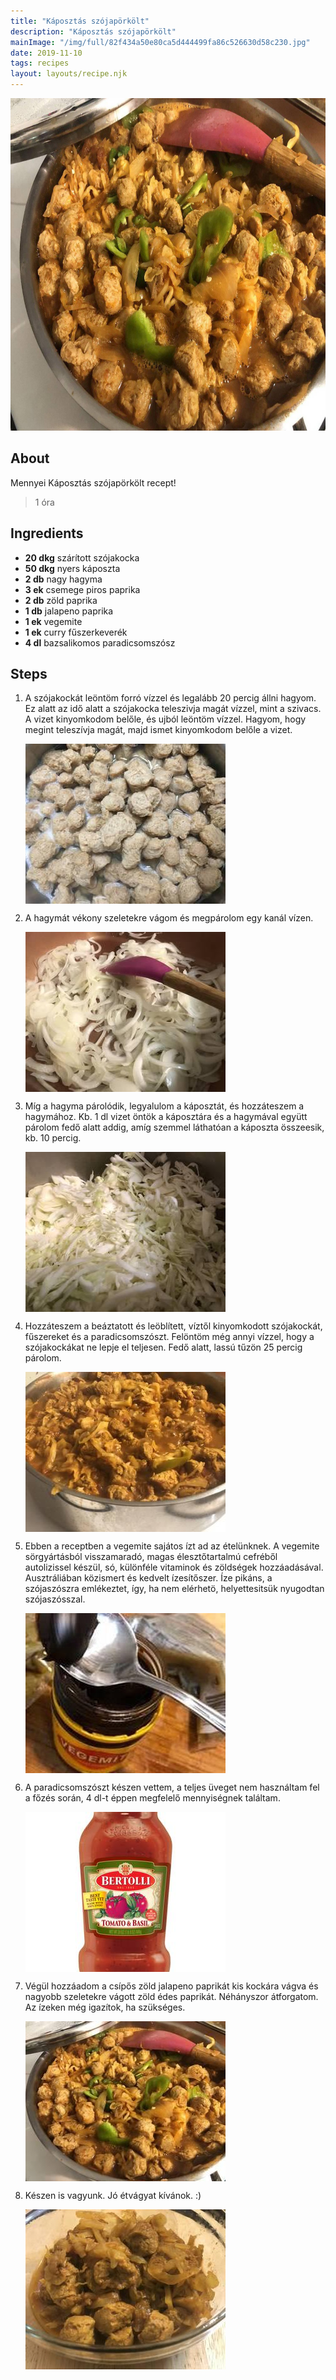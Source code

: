 ```yaml
---
title: "Káposztás szójapörkölt"
description: "Káposztás szójapörkölt"
mainImage: "/img/full/82f434a50e80ca5d444499fa86c526630d58c230.jpg"
date: 2019-11-10
tags: recipes
layout: layouts/recipe.njk
---
```

                            
<p align="center"><a href="https://cookpad.com/hu/receptek/10997961-kaposztas-szojaporkolt" rel="Recipe source page"><img width="751" height="532" src="/img/full/82f434a50e80ca5d444499fa86c526630d58c230.jpg"/></a></p>

## About
Mennyei Káposztás szójapörkölt recept! 

> 1 óra 

## Ingredients
* **20 dkg** szárított szójakocka
* **50 dkg** nyers káposzta
* **2 db** nagy hagyma
* **3 ek** csemege piros paprika
* **2 db** zöld paprika
* **1 db** jalapeno paprika
* **1 ek** vegemite
* **1 ek** curry fűszerkeverék
* **4 dl** bazsalikomos paradicsomszósz

## Steps

1. A szójakockát leöntöm forró vízzel és legalább 20 percig állni hagyom. Ez alatt az idő alatt a szójakocka teleszivja magát vízzel, mint a szivacs. A vizet kinyomkodom belőle, és ujból leöntöm vízzel. Hagyom, hogy megint teleszívja magát, majd ismet kinyomkodom belőle a vizet.
 
    <p><img width="320" height="256" align="left" src="/img/full/39a88cfaa9eb81ff7771d720e13ebb40317e42d2.jpg"/></p><div style="clear: both"/>

2. A hagymát vékony szeletekre vágom és megpárolom egy kanál vízen.
 
    <p><img width="320" height="256" align="left" src="/img/full/cdb01b61a3b194aa433fe3df05ebf319a32f5357.jpg"/></p><div style="clear: both"/>

3. Míg a hagyma párolódik, legyalulom a káposztát, és hozzáteszem a hagymához. Kb. 1 dl vizet öntök a káposztára és a hagymával együtt párolom fedő alatt addig, amíg szemmel láthatóan a káposzta összeesik, kb. 10 percig.
 
    <p><img width="320" height="256" align="left" src="/img/full/d573cab49f012718984fea230e6c321497ba0bdb.jpg"/></p><div style="clear: both"/>

4. Hozzáteszem a beáztatott és leöblített, víztől kinyomkodott szójakockát, fűszereket és a paradicsomszószt. Felöntöm még annyi vízzel, hogy a szójakockákat ne lepje el teljesen. Fedő alatt, lassú tűzön 25 percig párolom.
 
    <p><img width="320" height="256" align="left" src="/img/full/ebc90d115f508ada0f7aa4d52acf8be43116e9b8.jpg"/></p><div style="clear: both"/>

5. Ebben a receptben a vegemite sajátos ízt ad az ételünknek. A vegemite sörgyártásból visszamaradó, magas élesztőtartalmú cefréből autolizissel készül, só, különféle vitaminok és zöldségek hozzáadásával. Ausztráliában közismert és kedvelt ízesítőszer. Íze pikáns, a szójaszószra emlékeztet, így, ha nem elérhetö, helyettesitsük nyugodtan szójaszósszal.
 
    <p><img width="320" height="256" align="left" src="/img/full/40b6474980f4879436ad23d93164dfe5e772bd07.jpg"/></p><div style="clear: both"/>

6. A paradicsomszószt készen vettem, a teljes üveget nem használtam fel a főzés során, 4 dl-t éppen megfelelő mennyiségnek találtam.
 
    <p><img width="320" height="256" align="left" src="/img/full/e35a025a073285c00d57d5aa6b89a8fbbd75a639.jpg"/></p><div style="clear: both"/>

7. Végül hozzáadom a csípős zöld jalapeno paprikát kis kockára vágva és nagyobb szeletekre vágott zöld édes paprikát. Néhányszor átforgatom. Az ízeken még igazítok, ha szükséges.
 
    <p><img width="320" height="256" align="left" src="/img/full/5dd76c4e2591a5f2920c7c3005d6b19b1699c4a7.jpg"/></p><div style="clear: both"/>

8. Készen is vagyunk. Jó étvágyat kívánok. :)
 
    <p><img width="320" height="256" align="left" src="/img/full/50b2c48af303e668b933625c51a14660402c8ecb.jpg"/></p><div style="clear: both"/>

